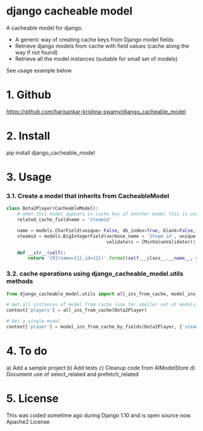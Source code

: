 # django cacheable model
A cacheable model for django.

* A generic way of creating cache keys from Django model fields
* Retrieve django models from cache with field values (cache along the way if not found)
* Retrieve all the model instances (suitable for small set of models)

See usage example below

# 1. Github
https://github.com/harisankar-krishna-swamy/django_cacheable_model

# 2. Install
pip install django_cacheable_model

# 3. Usage

### 3.1. Create a model that inherits from CacheableModel
```python
class Dota2Player(CacheableModel):
    # when this model appears in cache key of another model this is used
    related_cache_fieldname = 'steamid'

    name = models.CharField(unique= False, db_index=True, blank=False, max_length = 30, verbose_name= 'Player name')
    steamid = models.BigIntegerField(verbose_name = 'Steam id', unique = True, blank = False, db_index = True,
                                     validators = [MinValueValidator(1, 'Steamid for player must be greater than 0'),])

    def __str__(self):
        return '{0}(name={1},id={2})'.format(self.__class__.__name__, self.name, self.steamid).replace(' ', '_')
```

### 3.2. cache operations using django_cacheable_model.utils methods
```python
from django_cacheable_model.utils import all_ins_from_cache, model_ins_from_cache_by_fields

# Get all instances of model from cache (use for smaller set of models)
context['players'] = all_ins_from_cache(Dota2Player)

# Get a single model
context['player'] = model_ins_from_cache_by_fields(Dota2Player, {'steamid': steamid})[-1]
```

# 4. To do
a) Add a sample project
b) Add tests
c) Cleanup code from AIModelStore
d) Document use of select_related and prefetch_related


# 5. License
This was coded sometime ago during Django 1.10 and is open source now.
Apache2 License
